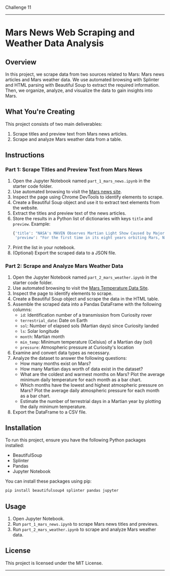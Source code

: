 Challenge 11

---

# Mars News Web Scraping and Weather Data Analysis

## Overview
In this project, we scrape data from two sources related to Mars: Mars news articles and Mars weather data. We use automated browsing with Splinter and HTML parsing with Beautiful Soup to extract the required information. Then, we organize, analyze, and visualize the data to gain insights into Mars.

## What You're Creating
This project consists of two main deliverables:
1. Scrape titles and preview text from Mars news articles.
2. Scrape and analyze Mars weather data from a table.


## Instructions

### Part 1: Scrape Titles and Preview Text from Mars News
1. Open the Jupyter Notebook named `part_1_mars_news.ipynb` in the starter code folder.
2. Use automated browsing to visit the [Mars news site](https://mars.nasa.gov/news/).
3. Inspect the page using Chrome DevTools to identify elements to scrape.
4. Create a Beautiful Soup object and use it to extract text elements from the website.
5. Extract the titles and preview text of the news articles.
6. Store the results in a Python list of dictionaries with keys `title` and `preview`. Example:
   ```python
   {'title': "NASA's MAVEN Observes Martian Light Show Caused by Major Solar Storm",
    'preview': "For the first time in its eight years orbiting Mars, NASA’s MAVEN mission witnessed two different types of ultraviolet aurorae simultaneously, the result of solar storms that began on Aug. 27."}
   ```
7. Print the list in your notebook.
8. (Optional) Export the scraped data to a JSON file.

### Part 2: Scrape and Analyze Mars Weather Data
1. Open the Jupyter Notebook named `part_2_mars_weather.ipynb` in the starter code folder.
2. Use automated browsing to visit the [Mars Temperature Data Site](https://static.bc-edx.com/data/web/mars_facts/temperature.html).
3. Inspect the page to identify elements to scrape.
4. Create a Beautiful Soup object and scrape the data in the HTML table.
5. Assemble the scraped data into a Pandas DataFrame with the following columns:
   - `id`: Identification number of a transmission from Curiosity rover
   - `terrestrial_date`: Date on Earth
   - `sol`: Number of elapsed sols (Martian days) since Curiosity landed
   - `ls`: Solar longitude
   - `month`: Martian month
   - `min_temp`: Minimum temperature (Celsius) of a Martian day (sol)
   - `pressure`: Atmospheric pressure at Curiosity's location
6. Examine and convert data types as necessary.
7. Analyze the dataset to answer the following questions:
   - How many months exist on Mars?
   - How many Martian days worth of data exist in the dataset?
   - What are the coldest and warmest months on Mars? Plot the average minimum daily temperature for each month as a bar chart.
   - Which months have the lowest and highest atmospheric pressure on Mars? Plot the average daily atmospheric pressure for each month as a bar chart.
   - Estimate the number of terrestrial days in a Martian year by plotting the daily minimum temperature.
8. Export the DataFrame to a CSV file.

## Installation
To run this project, ensure you have the following Python packages installed:
- BeautifulSoup
- Splinter
- Pandas
- Jupyter Notebook

You can install these packages using pip:
```sh
pip install beautifulsoup4 splinter pandas jupyter
```

## Usage
1. Open Jupyter Notebook.
2. Run `part_1_mars_news.ipynb` to scrape Mars news titles and previews.
3. Run `part_2_mars_weather.ipynb` to scrape and analyze Mars weather data.

## License
This project is licensed under the MIT License.

---


